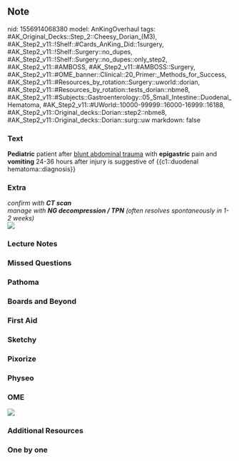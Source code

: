 ## Note
nid: 1556914068380
model: AnKingOverhaul
tags: #AK_Original_Decks::Step_2::Cheesy_Dorian_(M3), #AK_Step2_v11::!Shelf::#Cards_AnKing_Did::1surgery, #AK_Step2_v11::!Shelf::Surgery::no_dupes, #AK_Step2_v11::!Shelf::Surgery::no_dupes::only_step2, #AK_Step2_v11::#AMBOSS, #AK_Step2_v11::#AMBOSS::Surgery, #AK_Step2_v11::#OME_banner::Clinical::20_Primer:_Methods_for_Success, #AK_Step2_v11::#Resources_by_rotation::Surgery::uworld::dorian, #AK_Step2_v11::#Resources_by_rotation::tests_dorian::nbme8, #AK_Step2_v11::#Subjects::Gastroenterology::05_Small_Intestine::Duodenal_Hematoma, #AK_Step2_v11::#UWorld::10000-99999::16000-16999::16188, #AK_Step2_v11::Original_decks::Dorian::step2::nbme8, #AK_Step2_v11::Original_decks::Dorian::surg::uw
markdown: false

### Text
<b>Pediatric</b> patient after <u>blunt abdominal trauma</u> with
<b>epigastric</b> pain and <b>vomiting</b> 24-36 hours after injury
is suggestive of {{c1::duodenal hematoma::diagnosis}}

### Extra
<div>
  <div>
    <i>confirm with <b>CT scan</b></i>
  </div>
  <div>
    <i>manage with <b>NG decompression / TPN</b> (often resolves
    spontaneously in 1-2 weeks)</i>
  </div>
  <div>
    <i><img src="paste-4091991436558337.jpg"></i>
  </div>
</div>

### Lecture Notes


### Missed Questions


### Pathoma


### Boards and Beyond


### First Aid


### Sketchy


### Pixorize


### Physeo


### OME
<div class="ome-widget">
  <a href="https://onlinemeded.org/spa/surgery?ref=anki"><img src=
  "_OME_AnkiFlashcards_Topic_4.png"></a>
</div>

### Additional Resources


### One by one

